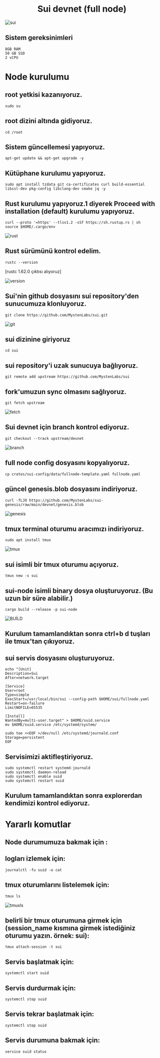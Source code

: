 # <h1 align="center">Sui devnet (full node)</h1>

![sui](https://user-images.githubusercontent.com/73015593/178133251-a0ed4307-3cc5-4aab-b929-280afc1788d2.jpg)

## Sistem gereksinimleri
```
8GB RAM
50 GB SSD
2 vCPU
```

# Node kurulumu

## root yetkisi kazanıyoruz.
```
sudo su
```

## root dizini altında gidiyoruz.
```
cd /root
```

## Sistem güncellemesi yapıyoruz.
```
apt-get update && apt-get upgrade -y
```

## Kütüphane kurulumu yapıyoruz.
```
sudo apt install tzdata git ca-certificates curl build-essential libssl-dev pkg-config libclang-dev cmake jq -y
```

## Rust kurulumu yapıyoruz.1 diyerek Proceed with installation (default) kurulumu yapıyoruz.
```
curl --proto '=https' --tlsv1.2 -sSf https://sh.rustup.rs | sh
source $HOME/.cargo/env
```
![rust](https://user-images.githubusercontent.com/73015593/178137185-c538518e-94ba-42e7-9ddb-fd7c93452a58.PNG)

## Rust sürümünü kontrol edelim.
```
rustc --version
```
[rustc 1.62.0 çıktısı alıyoruz]

![version](https://user-images.githubusercontent.com/73015593/178137217-5ecb4d32-7905-48a4-bf22-c80da0b6d3e6.PNG)

## Sui'nin github dosyasını sui repository'den sunucumuza klonluyoruz.
```
git clone https://github.com/MystenLabs/sui.git
```
![git](https://user-images.githubusercontent.com/73015593/178137523-b43c98cd-9288-4d2a-941b-266c1e06e1ec.PNG)

## sui dizinine giriyoruz
```
cd sui
```

## sui repository'i uzak sunucuya bağlıyoruz.
```
git remote add upstream https://github.com/MystenLabs/sui
```

## fork'umuzun sync olmasını sağlıyoruz.
```
git fetch upstream
```
![fetch](https://user-images.githubusercontent.com/73015593/178137878-9255c113-24e0-47fb-bab9-2d9448523681.PNG)

## Sui devnet için branch kontrol ediyoruz.
```
git checkout --track upstream/devnet
```
![branch](https://user-images.githubusercontent.com/73015593/178138016-880e22bd-6de9-4b72-a965-e5676e4895bf.PNG)

## full node config dosyasını kopyalıyoruz.
```
cp crates/sui-config/data/fullnode-template.yaml fullnode.yaml
```

## güncel genesis.blob dosyasını indiriyoruz.
```
curl -fLJO https://github.com/MystenLabs/sui-genesis/raw/main/devnet/genesis.blob
```
![genesis](https://user-images.githubusercontent.com/73015593/178141517-29ed3adb-1c6e-4efe-87d6-ae1ee9572ce7.PNG)

## tmux terminal oturumu aracımızı indiriyoruz.
```
sudo apt install tmux
```
![tmux](https://user-images.githubusercontent.com/73015593/178141714-fb755163-012e-4a23-9e1f-2a82369b5659.PNG)

## sui isimli bir tmux oturumu açıyoruz. 
```
tmux new -s sui
```

## sui-node isimli binary dosya oluşturuyoruz. (Bu uzun bir süre alabilir.)
```
cargo build --release -p sui-node
```
![BUİLD](https://user-images.githubusercontent.com/73015593/178142310-ebcb9588-8ef8-412e-9653-4187da32348d.PNG)

## Kurulum tamamlandıktan sonra ctrl+b d tuşları ile tmux'tan çıkıyoruz.

## sui servis dosyasını oluşturuyoruz.
```
echo "[Unit]
Description=Sui
After=network.target

[Service]
User=root
Type=simple
ExecStart=/usr/local/bin/sui --config-path $HOME/sui/fullnode.yaml
Restart=on-failure
LimitNOFILE=65535

[Install]
WantedBy=multi-user.target" > $HOME/suid.service
mv $HOME/suid.service /etc/systemd/system/

sudo tee <<EOF >/dev/null /etc/systemd/journald.conf
Storage=persistent
EOF
```

## Servisimizi aktifleştiriyoruz.
```
sudo systemctl restart systemd-journald
sudo systemctl daemon-reload
sudo systemctl enable suid
sudo systemctl restart suid
```

## Kurulum tamamlandıktan sonra explorerdan kendimizi kontrol ediyoruz.


# Yararlı komutlar

## Node durumumuza bakmak için : 

## logları izlemek için: 
```
journalctl -fu suid -o cat
```

## tmux oturumlarını listelemek için:
```
tmux ls
```
![tmuxls](https://user-images.githubusercontent.com/73015593/178143796-39bf0cc7-7bdb-4fee-93e8-5b96c69bc8d4.PNG)

##  belirli bir tmux oturumuna girmek için (session_name kısmına girmek istediğiniz oturumu yazın. örnek: sui): 
```
tmux attach-session -t sui
```

## Servis başlatmak için: 
```
systemctl start suid
```

## Servis durdurmak için:
```
systemctl stop suid
```

## Servis tekrar başlatmak için:
```
systemctl stop suid
```

## Servis durumuna bakmak için:
```
service suid status
```





